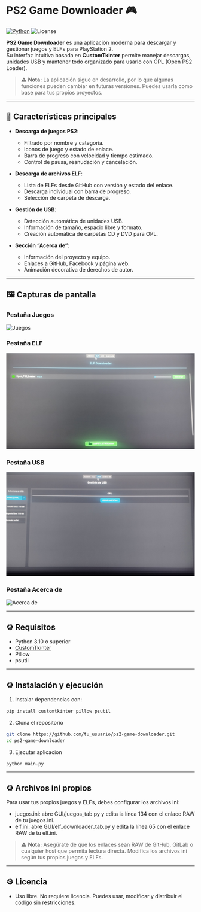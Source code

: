 # PS2 Game Downloader 🎮

[![Python](https://img.shields.io/badge/python-3.10+-blue)](https://www.python.org/)
![License](https://img.shields.io/badge/license-Free%20Use-green)

**PS2 Game Downloader** es una aplicación moderna para descargar y gestionar juegos y ELFs para PlayStation 2.  
Su interfaz intuitiva basada en **CustomTkinter** permite manejar descargas, unidades USB y mantener todo organizado para usarlo con OPL (Open PS2 Loader).

> ⚠️ **Nota:** La aplicación sigue en desarrollo, por lo que algunas funciones pueden cambiar en futuras versiones. Puedes usarla como base para tus propios proyectos.

---

## 🎯 Características principales

- **Descarga de juegos PS2**:
  - Filtrado por nombre y categoría.
  - Iconos de juego y estado de enlace.
  - Barra de progreso con velocidad y tiempo estimado.
  - Control de pausa, reanudación y cancelación.

- **Descarga de archivos ELF**:
  - Lista de ELFs desde GitHub con versión y estado del enlace.
  - Descarga individual con barra de progreso.
  - Selección de carpeta de descarga.

- **Gestión de USB**:
  - Detección automática de unidades USB.
  - Información de tamaño, espacio libre y formato.
  - Creación automática de carpetas CD y DVD para OPL.

- **Sección “Acerca de”**:
  - Información del proyecto y equipo.
  - Enlaces a GitHub, Facebook y página web.
  - Animación decorativa de derechos de autor.

---

## 🖼 Capturas de pantalla

### Pestaña Juegos
![Juegos](./GUI/Images/IMG_20250909_201847.jpg)

### Pestaña ELF
![ELF](./GUI/Images/IMG_20250909_202028.jpg)

### Pestaña USB
![USB](./GUI/Images/IMG_20250909_201958.jpg)

### Pestaña Acerca de
![Acerca de](./GUI/Images/IMG_20250909_201749.jpg)

---

## ⚙ Requisitos

- Python 3.10 o superior  
- [CustomTkinter](https://github.com/TomSchimansky/CustomTkinter)  
- Pillow  
- psutil

---

## ⚙ Instalación y ejecución

1. Instalar dependencias con:

```bash
pip install customtkinter pillow psutil
```

2. Clona el repositorio

```bash
git clone https://github.com/tu_usuario/ps2-game-downloader.git
cd ps2-game-downloader
```

3. Ejecutar aplicacion

```bash
python main.py
```
---

## ⚙ Archivos ini propios

Para usar tus propios juegos y ELFs, debes configurar los archivos ini:

- juegos.ini: abre GUI/juegos_tab.py y edita la línea 134 con el enlace RAW de tu juegos.ini.
- elf.ini: abre GUI/elf_downloader_tab.py y edita la línea 65 con el enlace RAW de tu elf.ini.

> ⚠️ **Nota:** Asegúrate de que los enlaces sean RAW de GitHub, GitLab o cualquier host que permita lectura directa.
> Modifica los archivos ini según tus propios juegos y ELFs. 


---


## ⚙ Licencia

- Uso libre. No requiere licencia. Puedes usar, modificar y distribuir el código sin restricciones.

  


